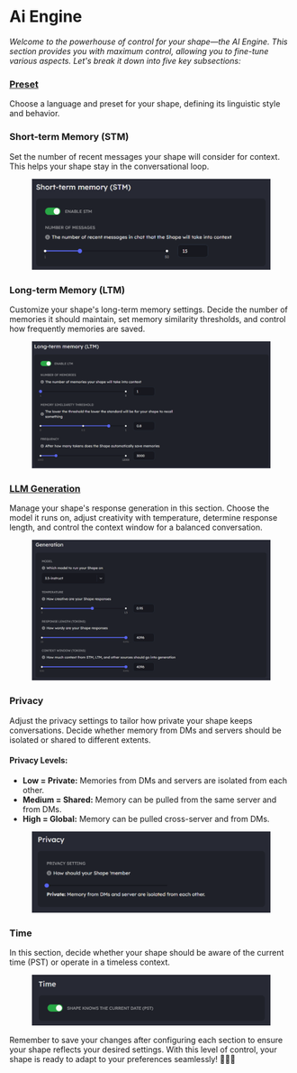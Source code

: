 # Ai Engine



_Welcome to the powerhouse of control for your shape—the AI Engine. This section provides you with maximum control, allowing you to fine-tune various aspects. Let's break it down into five key subsections:_

### [Preset](../personality/presets.md)

Choose a language and preset for your shape, defining its linguistic style and behavior.

### Short-term Memory (STM)

Set the number of recent messages your shape will consider for context. This helps your shape stay in the conversational loop.

<figure><img src="../../.gitbook/assets/Screenshot 2023-11-30 103331.png" alt=""><figcaption></figcaption></figure>

### Long-term Memory (LTM)

Customize your shape's long-term memory settings. Decide the number of memories it should maintain, set memory similarity thresholds, and control how frequently memories are saved.

<figure><img src="../../.gitbook/assets/Screenshot 2023-11-30 103316.png" alt=""><figcaption></figcaption></figure>

### [LLM Generation](ai-generation-settings/)

Manage your shape's response generation in this section. Choose the model it runs on, adjust creativity with temperature, determine response length, and control the context window for a balanced conversation.

<figure><img src="../../.gitbook/assets/Screenshot 2023-11-30 103301.png" alt=""><figcaption></figcaption></figure>

### Privacy

Adjust the privacy settings to tailor how private your shape keeps conversations. Decide whether memory from DMs and servers should be isolated or shared to different extents.

#### Privacy Levels:

* **Low = Private:** Memories from DMs and servers are isolated from each other.
* **Medium = Shared:** Memory can be pulled from the same server and from DMs.
* **High = Global:** Memory can be pulled cross-server and from DMs.

<figure><img src="../../.gitbook/assets/Screenshot 2023-11-30 103230.png" alt=""><figcaption></figcaption></figure>

### Time

In this section, decide whether your shape should be aware of the current time (PST) or operate in a timeless context.

<figure><img src="../../.gitbook/assets/Screenshot 2023-11-30 103219.png" alt=""><figcaption></figcaption></figure>

Remember to save your changes after configuring each section to ensure your shape reflects your desired settings. With this level of control, your shape is ready to adapt to your preferences seamlessly! 🔧🤖✨
